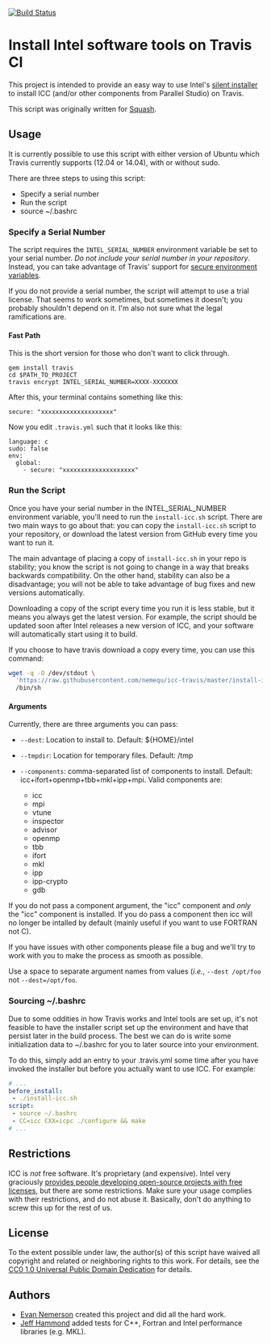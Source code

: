 [![Build Status](https://travis-ci.org/jeffhammond/icc-travis.svg?branch=master)](https://travis-ci.org/jeffhammond/icc-travis)

# Install Intel software tools on Travis CI

This project is intended to provide an easy way to use Intel's
[silent installer](https://software.intel.com/en-us/articles/intel-composer-xe-2015-silent-installation-guide)
to install ICC (and/or other components from Parallel Studio) on
Travis.

This script was originally written for
[Squash](https://quixdb.github.io/squash).

## Usage

It is currently possible to use this script with either version of
Ubuntu which Travis currently supports (12.04 or 14.04), with or
without sudo.

There are three steps to using this script:

* Specify a serial number
* Run the script
* source ~/.bashrc

### Specify a Serial Number

The script requires the `INTEL_SERIAL_NUMBER` environment variable be
set to your serial number.  *Do not include your serial number in your
repository*.  Instead, you can take advantage of Travis' support for
[secure environment variables](http://docs.travis-ci.com/user/encryption-keys/).

If you do not provide a serial number, the script will attempt to use
a trial license.  That seems to work sometimes, but sometimes it doesn't;
you probably shouldn't depend on it.  I'm also not sure what the legal
ramifications are.

#### Fast Path

This is the short version for those who don't want to click through.
```
gem install travis
cd $PATH_TO_PROJECT
travis encrypt INTEL_SERIAL_NUMBER=XXXX-XXXXXXX
```

After this, your terminal contains something like this:
```
secure: "xxxxxxxxxxxxxxxxxxxx"
```

Now you edit `.travis.yml` such that it looks like this:
```
language: c
sudo: false
env:
  global:
    - secure: "xxxxxxxxxxxxxxxxxxxx"
```

### Run the Script

Once you have your serial number in the INTEL_SERIAL_NUMBER
environment variable, you'll need to run the `install-icc.sh` script.
There are two main ways to go about that: you can copy the
`install-icc.sh` script to your repository, or download the latest
version from GitHub every time you want to run it.

The main advantage of placing a copy of `install-icc.sh` in your repo
is stability; you know the script is not going to change in a way that
breaks backwards compatibility.  On the other hand, stability can also
be a disadvantage; you will not be able to take advantage of bug fixes
and new versions automatically.

Downloading a copy of the script every time you run it is less stable,
but it means you always get the latest version.  For example, the
script should be updated soon after Intel releases a new version of
ICC, and your software will automatically start using it to build.

If you choose to have travis download a copy every time, you can use
this command:

```bash
wget -q -O /dev/stdout \
  'https://raw.githubusercontent.com/nemequ/icc-travis/master/install-icc.sh' | \
  /bin/sh
```

#### Arguments

Currently, there are three arguments you can pass:

 - `--dest`: Location to install to.  Default: ${HOME}/intel
 - `--tmpdir`: Location for temporary files.  Default: /tmp

 - `--components`: comma-separated list of components to install.
   Default: icc+ifort+openmp+tbb+mkl+ipp+mpi. Valid components are:

   - icc
   - mpi
   - vtune
   - inspector
   - advisor
   - openmp
   - tbb
   - ifort
   - mkl
   - ipp
   - ipp-crypto
   - gdb

If you do not pass a component argument, the "icc" component and
*only* the "icc" component is installed.  If you do pass a component
then icc will no longer be intalled by default (mainly useful if you
want to use FORTRAN not C).

If you have issues with other components please file a bug and we'll 
try to work with you to make the process as smooth as possible.

Use a space to separate argument names from values (*i.e.*, `--dest
/opt/foo` not `--dest=/opt/foo`.

### Sourcing ~/.bashrc

Due to some oddities in how Travis works and Intel tools are set up, it's not
feasible to have the installer script set up the environment and have
that persist later in the build process.  The best we can do is write
some initialization data to ~/.bashrc for you to later source into
your environment.

To do this, simply add an entry to your .travis.yml some time after
you have invoked the installer but before you actually want to use
ICC.  For example:

```yaml
# ...
before_install:
 - ./install-icc.sh
script:
 - source ~/.bashrc
 - CC=icc CXX=icpc ./configure && make
# ...
```

## Restrictions

ICC is *not* free software.  It's proprietary (and expensive).  Intel
very graciously [provides people developing open-source projects with
free licenses](https://software.intel.com/en-us/qualify-for-free-software/opensourcecontributor),
but there are some restrictions.  Make sure your usage complies with
their restrictions, and do not abuse it.  Basically, don't do anything
to screw this up for the rest of us.

## License

To the extent possible under law, the author(s) of this script have
waived all copyright and related or neighboring rights to this work.
For details, see the
[CC0 1.0 Universal Public Domain Dedication](https://creativecommons.org/publicdomain/zero/1.0/)
for details.

## Authors

- [Evan Nemerson](https://github.com/nemequ) created this project and did all the hard work.
- [Jeff Hammond](https://github.com/jeffhammond) added tests for C++, Fortran and Intel performance libraries (e.g. MKL).
